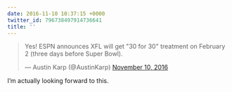 ```yaml
---
date: 2016-11-10 10:37:15 +0000
twitter_id: 796738497914736641
title: ''
---
```


<blockquote class="twitter-tweet"><p lang="en" dir="ltr">Yes! ESPN announces XFL will get &quot;30 for 30&quot; treatment on February 2 (three days before Super Bowl).</p>&mdash; Austin Karp (@AustinKarp) <a href="https://twitter.com/AustinKarp/status/796736950346674176?ref_src=twsrc%5Etfw">November 10, 2016</a></blockquote>
<script async src="https://platform.twitter.com/widgets.js" charset="utf-8"></script>

I’m actually looking forward to this.

